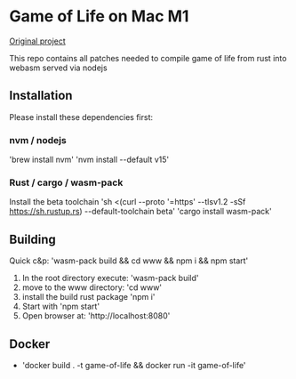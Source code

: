 # Game of Life on Mac M1

[Original project](https://rustwasm.github.io/docs/book/game-of-life/hello-world.html)

This repo contains all patches needed to compile game of life from rust into webasm served via nodejs

## Installation
Please install these dependencies first:

### nvm / nodejs

'brew install nvm'
'nvm install --default v15'

### Rust / cargo / wasm-pack
Install the beta  toolchain 'sh <(curl --proto '=https' --tlsv1.2 -sSf https://sh.rustup.rs) --default-toolchain beta'
'cargo install wasm-pack'

## Building
Quick c&p: 'wasm-pack build && cd www && npm i && npm start'
1. In the root directory execute: 'wasm-pack build'
2. move to the www directory: 'cd www'
3. install the build rust package 'npm i'
4. Start with 'npm start'
5. Open browser at: 'http://localhost:8080'

## Docker

- 'docker build . -t game-of-life && docker run -it game-of-life'